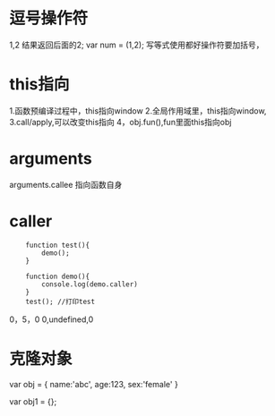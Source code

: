 # 逗号操作符
1,2
结果返回后面的2;
var num = (1,2); 写等式使用都好操作符要加括号，

# this指向

1.函数预编译过程中，this指向window
2.全局作用域里，this指向window,
3.call/apply,可以改变this指向
4，obj.fun(),fun里面this指向obj

# arguments
arguments.callee 指向函数自身

# caller
        function test(){
            demo();
        }

        function demo(){
            console.log(demo.caller)
        }
        test(); //打印test


0，5，0  0,undefined,0

# 克隆对象
var obj = {
    name:'abc',
    age:123,
    sex:'female'
}

var obj1 = {};
